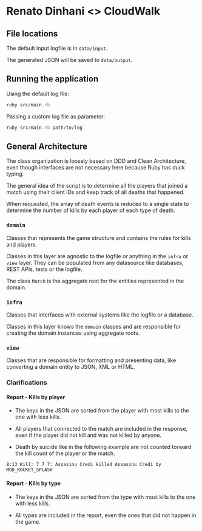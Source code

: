 # Renato Dinhani <> CloudWalk

## File locations

The default input logfile is in `data/input`.

The generated JSON will be saved to `data/output`.

## Running the application

Using the default log file:

```ruby
ruby src/main.rb
```

Passing a custom log file as parameter:

```ruby
ruby src/main.rb path/to/log`
```

## General Architecture

The class organization is loosely based on DDD and Clean Architecture, even though interfaces are not necessary here because Ruby has duck typing.

The general idea of the script is to determine all the players that joined a match using their client IDs and keep track of all deaths that happened.

When requested, the array of death events is reduced to a single state to determine the number of kills by each player of each type of death.

### `domain`

Classes that represents the game structure and contains the rules for kills and players.

Classes in this layer are agnostic to the logfile or anything in the `infra` or `view` layer. They can be populated from any datasource like databases, REST APIs, tests or the logfile.

The class `Match` is the aggregate root for the entities represented in the domain.

### `infra`

Classes that interfaces with external systems like the logfile or a database.

Classes in this layer knows the `domain` classes and are responsible for creating the domain instances using aggregate roots.

### `view`

Classes that are responsible for formatting and presenting data, like converting a domain entity to JSON, XML or HTML.

### Clarifications

#### Report - Kills by player

* The keys in the JSON are sorted from the player with most kills to the one with less kills.

* All players that connected to the match are included in the response, even if the player did not kill and was not killed by anyone.

* Death by suicide like in the following example are not counted torward the kill count of the player or the match.

`8:13 Kill: 7 7 7: Assasinu Credi killed Assasinu Credi by MOD_ROCKET_SPLASH`

#### Report - Kills by type

* The keys in the JSON are sorted from the type with most kills to the one with less kills.

* All types are included in the report, even the ones that did not happen in the game.